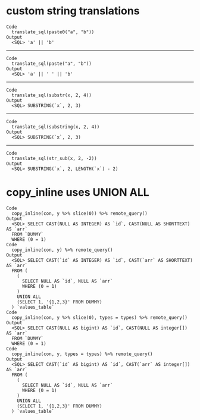 # custom string translations

    Code
      translate_sql(paste0("a", "b"))
    Output
      <SQL> 'a' || 'b'

---

    Code
      translate_sql(paste("a", "b"))
    Output
      <SQL> 'a' || ' ' || 'b'

---

    Code
      translate_sql(substr(x, 2, 4))
    Output
      <SQL> SUBSTRING(`x`, 2, 3)

---

    Code
      translate_sql(substring(x, 2, 4))
    Output
      <SQL> SUBSTRING(`x`, 2, 3)

---

    Code
      translate_sql(str_sub(x, 2, -2))
    Output
      <SQL> SUBSTRING(`x`, 2, LENGTH(`x`) - 2)

# copy_inline uses UNION ALL

    Code
      copy_inline(con, y %>% slice(0)) %>% remote_query()
    Output
      <SQL> SELECT CAST(NULL AS INTEGER) AS `id`, CAST(NULL AS SHORTTEXT) AS `arr`
      FROM `DUMMY`
      WHERE (0 = 1)
    Code
      copy_inline(con, y) %>% remote_query()
    Output
      <SQL> SELECT CAST(`id` AS INTEGER) AS `id`, CAST(`arr` AS SHORTTEXT) AS `arr`
      FROM (
        (
          SELECT NULL AS `id`, NULL AS `arr`
          WHERE (0 = 1)
        )
        UNION ALL
        (SELECT 1, '{1,2,3}' FROM DUMMY)
      ) `values_table`
    Code
      copy_inline(con, y %>% slice(0), types = types) %>% remote_query()
    Output
      <SQL> SELECT CAST(NULL AS bigint) AS `id`, CAST(NULL AS integer[]) AS `arr`
      FROM `DUMMY`
      WHERE (0 = 1)
    Code
      copy_inline(con, y, types = types) %>% remote_query()
    Output
      <SQL> SELECT CAST(`id` AS bigint) AS `id`, CAST(`arr` AS integer[]) AS `arr`
      FROM (
        (
          SELECT NULL AS `id`, NULL AS `arr`
          WHERE (0 = 1)
        )
        UNION ALL
        (SELECT 1, '{1,2,3}' FROM DUMMY)
      ) `values_table`

